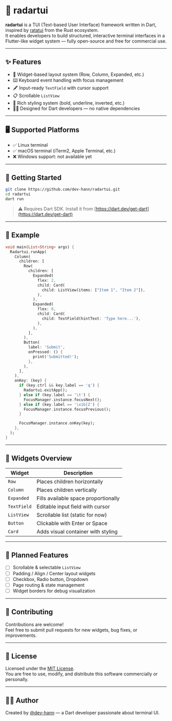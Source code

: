 # 🧲 radartui

**radartui** is a TUI (Text-based User Interface) framework written in Dart, inspired by [ratatui](https://github.com/ratatui-org/ratatui) from the Rust ecosystem.  
It enables developers to build structured, interactive terminal interfaces in a Flutter-like widget system — fully open-source and free for commercial use.

---

## ✨ Features

- 🧱 Widget-based layout system (Row, Column, Expanded, etc.)
- ⌨️ Keyboard event handling with focus management
- 🖋 Input-ready `TextField` with cursor support
- 📋 Scrollable `ListView` 
- 🎨 Rich styling system (bold, underline, inverted, etc.)
- 🧑‍💻 Designed for Dart developers — no native dependencies

---

## 🖥 Supported Platforms

- ✅ Linux terminal
- ✅ macOS terminal (iTerm2, Apple Terminal, etc.)
- ❌ Windows support: not available yet

---

## 🚀 Getting Started

```bash
git clone https://github.com/dev-hann/radartui.git
cd radartui
dart run
```

> ⚠️ Requires Dart SDK. Install it from [https://dart.dev/get-dart](https://dart.dev/get-dart)

---

## 🧪 Example

```dart
void main(List<String> args) {
  Radartui.runApp(
    Column(
      children: [
        Row(
          children: [
            Expanded(
              flex: 2,
              child: Card(
                child: ListView(items: ["Item 1", "Item 2"]),
              ),
            ),
            Expanded(
              flex: 8,
              child: Card(
                child: TextField(hintText: 'Type here...'),
              ),
            ),
          ],
        ),
        Button(
          label: 'Submit',
          onPressed: () {
            print('Submitted!');
          },
        ),
      ],
    ),
    onKey: (key) {
      if (key.ctrl && key.label == 'q') {
        Radartui.exitApp();
      } else if (key.label == '\t') {
        FocusManager.instance.focusNext();
      } else if (key.label == '\x1b[Z') {
        FocusManager.instance.focusPrevious();
      }

      FocusManager.instance.onKey(key);
    },
  );
}
```

---

## 🧱 Widgets Overview

| Widget       | Description                                        |
|--------------|----------------------------------------------------|
| `Row`        | Places children horizontally                       |
| `Column`     | Places children vertically                         |
| `Expanded`   | Fills available space proportionally               |
| `TextField`  | Editable input field with cursor                   |
| `ListView`   | Scrollable list (static for now)                   |
| `Button`     | Clickable with Enter or Space                      |
| `Card`       | Adds visual container with styling                 |

---

## 📌 Planned Features

- [ ] Scrollable & selectable `ListView`
- [ ] Padding / Align / Center layout widgets
- [ ] Checkbox, Radio button, Dropdown
- [ ] Page routing & state management
- [ ] Widget borders for debug visualization

---

## 🤝 Contributing

Contributions are welcome!  
Feel free to submit pull requests for new widgets, bug fixes, or improvements.

---

## 📄 License

Licensed under the [MIT License](https://opensource.org/licenses/MIT).  
You are free to use, modify, and distribute this software commercially or personally.

---

## 👨‍💻 Author

Created by [@dev-hann](https://github.com/dev-hann) — a Dart developer passionate about terminal UI.

